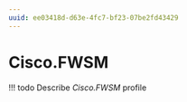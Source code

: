 ```yaml
---
uuid: ee03418d-d63e-4fc7-bf23-07be2fd43429
---
```



# Cisco.FWSM


<!-- prettier-ignore -->
!!! todo
    Describe *Cisco.FWSM* profile

